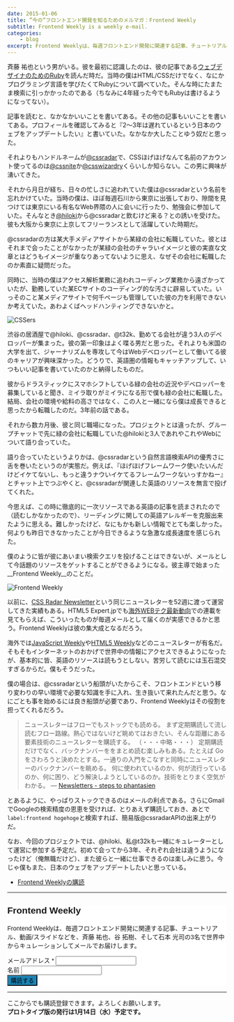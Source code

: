 ```yaml
---
date: 2015-01-06
title: ”今の”フロントエンド開発を知るためのメルマガ：Frontend Weekly
subtitle: Frontend Weekly is a weekly e-mail.
categories: 
    - blog
excerpt: Frontend Weeklyは、毎週フロントエンド開発に関連する記事、チュートリアル、動画/スライドなどを、斉藤 祐也、谷 拓樹、そして石本 光司の3名で世界中からキュレーションしてメールでお届けします。
---
```


斉藤 祐也という男がいる。彼を最初に認識したのは、彼の記事である[ウェブデザイナのためのRuby](http://css.studiomohawk.com/ruby/2011/05/14/ruby_for_designer_frontend_dev/)を読んだ時だ。当時の僕はHTML/CSSだけでなく、なにかプログラミング言語を学びたくてRubyについて調べていた。そんな時にたまたま検索に引っかかったのである（ちなみに4年経った今でもRubyは書けるようになってない）。

記事を読むと、なかなかいいことを書いてある。その他の記事もいいことを書いてある。プロフィールを確認してみると『2〜3年は遅れているという日本のウェブをアップデートしたい』と書いていた。なかなか大したことゆう奴だと思った。

それよりもハンドルネームが[@cssradar](https://twitter.com/cssradar)で、CSSほげほげなんて名前のアカウント使ってるのは[@cssnite](https://twitter.com/cssnite)か[@csswizardry](https://twitter.com/csswizardry)くらいしか知らない。この男に興味が湧いてきた。

それから月日が経ち、日々の忙しさに追われていた僕は@cssradarという名前を忘れかけていた。当時の僕は、ほぼ毎週石川から東京に出張しており、隙間を見つけては東京にいる有名なWeb界隈の人に会いに行ったり、勉強会に参加していた。そんなとき[@hiloki](https://twitter.com/hiloki)から@cssradarと飲むけど来る？との誘いを受けた。彼も大阪から東京に上京してフリーランスとして活躍していた時期だ。

@cssradarの方は某大手メディアサイトから某緑の会社に転職していた。彼とはそれまで会ったことがなかったが某緑の会社のチャラいイメージと彼の実直な文章とはどうもイメージが重なりあってないように思え、なぜその会社に転職したのか素直に疑問だった。

同時に、当時の僕はアクセス解析業務に追われコーディング業務から遠ざかっていたが、勤務していた某ECサイトのコーディング的な汚さに辟易していた。いっそのこと某メディアサイトで何千ページも管理していた彼の力を利用できないか考えていた。あわよくばヘッドハンティングできないかと。

![CSSers](/mol/images/2015/0106-02.png)

渋谷の居酒屋で@hiloki、@cssradar、@t32k、勤めてる会社が違う3人のデベロッパーが集まった。彼の第一印象はよく喋る男だと思った。それよりも米国の大学を出て、ジャーナリズムを専攻して今はWebデベロッパーとして働いてる彼のキャリアが興味深かった。どうりで、英語圏の情報もキャッチアップして、いつもいい記事を書いていたのかと納得したものだ。

彼からドラスティックにスマホシフトしている緑の会社の近況やデベロッパーを募集していると聞き、ミイラ取りがミイラになる形で僕も緑の会社に転職した。結局、会社の環境や給料の高さではなく、この人と一緒になら僕は成長できると思ったから転職したのだ。3年前の話である。

それから数カ月後、彼と同じ職場になった。プロジェクトとは違ったが、グループチャットで先に緑の会社に転職していた@hilokiと3人であれやこれやWebについて語り合っていた。

語り合っていたというよりかは、@cssradarという自然言語検索APIの優秀さに舌を巻いたというのが実態だ。例えば、『ほげほげフレームワーク使いたいんだけどイケてないし、もっと違うナウいイケてるフレームワークないっすかねー』とチャット上でつぶやくと、@cssradarが関連した英語のリソースを無言で投げてくれた。

今思えば、この時に徹底的に一次リソースである英語の記事を読まされたので（読むしかなかったので）、リーディングに関しての英語アレルギーを克服出来たように思える。難しかったけど、なにもかも新しい情報でとても楽しかった。何よりも昨日できなかったことが今日できるような急激な成長速度を感じられた。

僕のように皆が彼にあいまい検索クエリを投げることはできないが、メールとして今話題のリソースをゲットすることができるようになる。彼主導で始まった__Frontend Weekly__のことだ。

![Frontend Weekly](/mol/images/2015/0106-01.png)

以前に、[CSS Radar Newsletter](http://newsletter.studiomohawk.com/)という同じニュースレターを52週に渡って運営してきた実績もある。HTML5 Expert.jpでも[海外WEBテク最新動向](http://html5experts.jp/series/web-tech/)での連載を見てもらえば、こういったものが毎週メールとして届くのが実感できるかと思う。Frontend Weeklyは彼の集大成となるだろう。

海外では[JavaScript Weekly](http://javascriptweekly.com/)や[HTML5 Weekly](http://html5weekly.com/)などのニュースレターが有名だ。そもそもインターネットのおかげで世界中の情報にアクセスできるようになったが、基本的に皆、英語のリソースは読もうとしない。苦労して読むには玉石混交すぎるからだ。僕もそうだった。

僕の場合は、@cssradarという船頭がいたからこそ、フロントエンドという移り変わりの早い環境で必要な知識を手に入れ、生き抜いて来れたんだと思う。なにごとも事を始めるには良き船頭が必要であり、Frontend Weeklyはその役割を担ってくれるだろう。

> ニュースレターはフローでもストックでも読める。
まず定期購読して流し読むフロー路線。熱心ではないけど眺めてはおきたい、そんな距離にある要素技術のニュースレターを購読する。
（・・・中略・・・）
定期購読だけでなく、バックナンバーををまとめ読む楽しみもある。たとえば Go をさわろうと決めたとする。一通りの入門をこなすと同時にニュースレターのバックナンバーを眺める。 何に使われているのか、何が流行っているのか、何に困り、どう解決しようとしているのか。技術をとりまく空気がわかる。 ― [Newsletters - steps to phantasien](http://steps.dodgson.org/b/2014/11/12/newsletters/)


とあるように、やっぱりストックできるのはメールの利点である。さらにGmailでGoogleの検索精度の恩恵を受ければ、とりあえず購読しておき、あとで`label:frontend hogehoge`と検索すれば、簡易版@cssradarAPIの出来上がりだ。

なお、今回のプロジェクトでは、@hiloki、私@t32kも一緒にキュレーターとして運営に参加する予定だ。初めて会ってから3年、それぞれ会社は違うようになったけど（俺無職だけど）、また彼らと一緒に仕事できるのは楽しみに思う。今じゃ僕もまた、日本のウェブをアップデートしたいと思っている。

+ [Frontend Weeklyの購読](http://studiomohawk.us2.list-manage.com/subscribe?u=0c8604ec46b9f779a3f5b6a1c&id=9af01549dd)

***

<!-- Begin MailChimp Signup Form -->
<link href="//cdn-images.mailchimp.com/embedcode/classic-081711.css" rel="stylesheet" type="text/css">
<style type="text/css">
	#mc_embed_signup{background:#fff; clear:left; font:14px Helvetica,Arial,sans-serif; }
	/* Add your own MailChimp form style overrides in your site stylesheet or in this style block.
	   We recommend moving this block and the preceding CSS link to the HEAD of your HTML file. */
</style>
<div id="mc_embed_signup">
<form action="//studiomohawk.us2.list-manage.com/subscribe/post?u=0c8604ec46b9f779a3f5b6a1c&amp;id=9af01549dd" method="post" id="mc-embedded-subscribe-form" name="mc-embedded-subscribe-form" class="validate" target="_blank" novalidate>
    <div id="mc_embed_signup_scroll">
	<h2>Frontend Weekly</h2>
	<p>Frontend Weeklyは、毎週フロントエンド開発に関連する記事、チュートリアル、動画/スライドなどを、斉藤 祐也、谷 拓樹、そして石本 光司の3名で世界中からキュレーションしてメールでお届けします。</p>
<div class="mc-field-group">
	<label for="mce-EMAIL">メールアドレス  <span class="asterisk">*</span>
</label>
	<input type="email" value="" name="EMAIL" class="required email" id="mce-EMAIL">
</div>
<div class="mc-field-group">
	<label for="mce-NAME">名前 </label>
	<input type="text" value="" name="NAME" class="" id="mce-NAME">
</div>
	<div id="mce-responses" class="clear">
		<div class="response" id="mce-error-response" style="display:none"></div>
		<div class="response" id="mce-success-response" style="display:none"></div>
	</div>    
    <div style="position: absolute; left: -5000px;"><input type="text" name="b_0c8604ec46b9f779a3f5b6a1c_9af01549dd" tabindex="-1" value=""></div>
    <div class="clear"><input type="submit" value="購読する" name="subscribe" id="mc-embedded-subscribe" class="button" style="background-color: #1B84B4 !important;"></div>
    </div>
</form>
</div>

<!--End mc_embed_signup-->

***

ここからでも購読登録できます。よろしくお願いします。  
__プロトタイプ版の発行は1月14日（水）予定です。__


